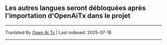 ## Les autres langues seront débloquées après l'importation d'OpenAiTx dans le projet

---

Tranlated By [Open Ai Tx](https://github.com/OpenAiTx/OpenAiTx) | Last indexed: 2025-07-18

---